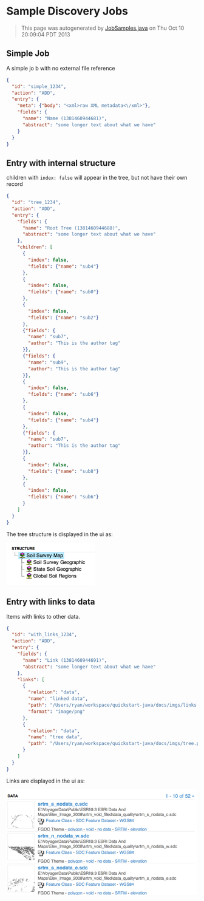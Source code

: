 Sample Discovery Jobs
=====================
> This page was autogenerated by [JobSamples.java](../src/main/java/voyager/quickstart/discovery/JobSamples.java) on Thu Oct 10 20:09:04 PDT 2013


## Simple Job
A simple jo  b with no external file reference
```json
{
  "id": "simple_1234",
  "action": "ADD",
  "entry": {
    "meta": {"body": "<xml>raw XML metadata<\/xml>"},
    "fields": {
      "name": "Name (1381460944681)",
      "abstract": "some longer text about what we have"
    }
  }
}
```
## Entry with internal structure
children with <code>index: false</code> will appear in the tree, but not have their own record

```json
{
  "id": "tree_1234",
  "action": "ADD",
  "entry": {
    "fields": {
      "name": "Root Tree (1381460944688)",
      "abstract": "some longer text about what we have"
    },
    "children": [
      {
        "index": false,
        "fields": {"name": "sub4"}
      },
      {
        "index": false,
        "fields": {"name": "sub0"}
      },
      {
        "index": false,
        "fields": {"name": "sub2"}
      },
      {"fields": {
        "name": "sub7",
        "author": "This is the author tag"
      }},
      {"fields": {
        "name": "sub9",
        "author": "This is the author tag"
      }},
      {
        "index": false,
        "fields": {"name": "sub6"}
      },
      {
        "index": false,
        "fields": {"name": "sub4"}
      },
      {"fields": {
        "name": "sub7",
        "author": "This is the author tag"
      }},
      {
        "index": false,
        "fields": {"name": "sub8"}
      },
      {
        "index": false,
        "fields": {"name": "sub6"}
      }
    ]
  }
}
```
The tree structure is displayed in the ui as:

![structure](imgs/structure.png)

## Entry with links to data
Items with links to other data.

```json
{
  "id": "with_links_1234",
  "action": "ADD",
  "entry": {
    "fields": {
      "name": "Link (1381460944691)",
      "abstract": "some longer text about what we have"
    },
    "links": [
      {
        "relation": "data",
        "name": "linked data",
        "path": "/Users/ryan/workspace/quickstart-java/docs/imgs/links.png",
        "format": "image/png"
      },
      {
        "relation": "data",
        "name": "tree data",
        "path": "/Users/ryan/workspace/quickstart-java/docs/imgs/tree.png"
      }
    ]
  }
}
```
Links are displayed in the ui as:

![structure](imgs/links.png)

